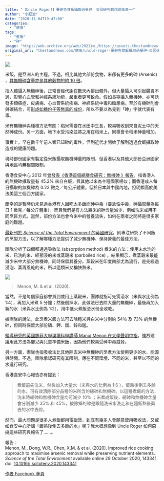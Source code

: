 ```yaml
---
title: "【Uncle Roger!】要避免食飯攝取過量砷　英國研究教你這樣煮⋯⋯"
author: "小肥波"
date: "2020-11-04T19:47:00"
categories:
  - "健康"
tags:
  - "煮飯"
  - "砷"
image: "http://web.archive.org/web/2021im_/https://assets.thestandnews.com/media/photos/20201104-1820copy_odtHT_uMk259p.png"
original_url: "thestandnews.com/健康/uncle-roger-要避免食飯攝取過量砷-英國研究教你這樣煮"
---
```

![](http://web.archive.org/web/2021im_/https://assets.thestandnews.com/media/photos/20201104-1820copy_odtHT_uMk259p.png)

米飯，是亞洲人的主糧。不過，相比其他大部份食物，米卻有更多的砷 (Arsenic) ，[其無機砷含量亦是其他穀物的約 10 倍](http://web.archive.org/web/20211229132540/https://pubs.acs.org/doi/10.1021/es070627i)。

指人體攝入無機砷後，正常會經代謝在數天內排出體外，但大量攝入可引起腸胃不適，影響心血管和神經系統功能，嚴重者更可致命。假如長期攝入無機砷，亦可誘發多類癌症、皮膚病、心血管系統疾病、神經系統中毒和糖尿病。至於有機砷則會與碳結合，可[形成如糖份子等無毒的成份](http://web.archive.org/web/20211229132540/https://www.mcgill.ca/oss/article/health/what-difference-between-organic-and-inorganic-arsenic)，所以不要以為見到「砷」字就代表有毒。

米有無機砷與種植方法有關：稻米需要在水田中生長，較易吸收到來自泥土中的天然砷成份。另一方面，地下水受污染並將之用在稻米上，同樣會令稻米砷量增加。

事實上，早在數千年前人類已知砷的毒性，但到近代才開始了解到透過食飯攝取砷造成的健康問題。

現時部份國家有製定從米飯攝取無機砷量的限制，但香港以及其他大部份亞洲國家與地區均無相關限制。

香港食安中心 2012 年[曾發表《香港首個總膳食研究：無機砷 》報告](http://web.archive.org/web/20211229132540/https://www.cfs.gov.hk/tc_chi/programme/programme_firm/files/Report_on_the_first_HKTDS_Inorganic_Arsenic_c.pdf)，指香港人的無機砷攝取量有 45.2% 來自白飯，與其他以米為主糧國家相似；而香港成人每日攝取的無機砷為 0.22 微克／每公斤體重，低於日本與中國內地，但明顯高於美法美這三個西方國家。

慶幸的是暫時仍未見過香港有人因吃太多飯而砷中毒（要急性中毒，砷攝取量為每日 1 微克／每公斤體重），而且我們是有方法將米的砷含量減少，例如洗米或用不同烹飪方式。當然，部份方法也會令米中的營養流失，如何在兩者之間將是很多家庭的難題。

[最新刊於 _Science of the Total Environment_ 的英國研究](http://web.archive.org/web/20211229132540/https://doi.org/10.1016/j.scitotenv.2020.143341)，則專注研究了不同飯的烹製方法，以了解哪種方法提供了減少無機砷、保持營養的最佳方法。

團隊分析了四個都通過吸收法 (absorption method) 煮米的方法：使用未水洗的米、已洗的米、經預浸的米或蒸穀米 (parboiled rice) 。結果顯示，煮蒸穀米最能減少米中大部分無機砷，同時保留其養分。蒸穀米在印度南部尤為流行，是先經過浸泡、蒸再風乾的米，所以這類米又稱快熟米。

![](http://web.archive.org/web/2021im_/https://assets.thestandnews.com/media/photos/010-rice-cooking-2_MG68z_SO0kdvC.jpg)
> Menon, M. & et al. (2020).

當然，不是每個家庭都會買到或用上蒸穀米，團隊就指可先煲滾水（米與水比例為 1:4），再加入米煮 5 分鐘；然後倒掉水，此做法已去除大量的無機砷，最後再加入新的水（米與水比例為 1:2），用中低火煮飯至水份全收乾。

據團隊的說法，此烹煮米飯方法可去除糙米與白米中分別約 54％ 及 73% 的無機砷，但同時保留大部份磷、鉀、鎂、鋅和錳。

[領導研究的英國錫菲大學環境科學講師 Manoj Menon 在大學聲明中指](http://web.archive.org/web/20211229132540/https://www.sheffield.ac.uk/sustainable-food/news/new-way-cooking-rice-removes-arsenic-and-retains-mineral-nutrients-study-shows)，強烈建議用此方法為嬰兒與兒童準備米飯，因為他們較易受砷中毒威脅。

另一方面，團隊也指吸收法比其他除去米中無機砷的烹煮方法使用更少的水、能源與時間。不過，團隊承認研究有其限制，應在不同環境、不同的米，甚至以不同的水進行研究。

香港食安中心報告亦有提到：

> 煮飯前先洗米，然後加入大量水（米與水的比例為 1:6 ），飯熟後倒去多餘的水，可有效清除部分品種的米所含的總砷和無機砷。以這種煮飯的方法，洗米時總砷和無機砷含量均可減少 10% ；米煮成飯後，總砷和無機砷含量會分別減少 35% 和 45%，被除掉的砷是跟隨洗米水洗走和在隨飯熟後棄去的水中去除。

然而，最大問題是很多人煮飯都用電飯煲，到底有幾多人會願意使用吸收法，又或如食安中心所講「飯熟後倒去多餘的水」呢？我大概想像到 Uncle Roger 如何惡搞這些研究與報告了……。

報告：  
Menon, M., Dong, W.R., Chen, X.M. & et al. (2020). Improved rice cooking approach to maximise arsenic removal while preserving nutrient elements. _Science of the Total Environment_ available online 29 October 2020, 143341. doi: [10.1016/j.scitotenv.2020.143341](http://web.archive.org/web/20211229132540/https://doi.org/10.1016/j.scitotenv.2020.143341)

[作者 Facebook 專頁](http://web.archive.org/web/20211229132540/http://www.facebook.com/siufeiball)